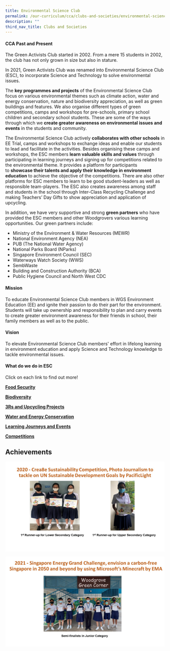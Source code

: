 ```yaml
---
title: Environmental Science Club
permalink: /our-curriculum/cca/clubs-and-societies/environmental-science-club/
description: ""
third_nav_title: Clubs and Societies
---
```

#### CCA Past and Present

The Green Activists Club started in 2002. From a mere 15 students in 2002, the club has not only grown in size but also in stature.    

  

In 2021, Green Activists Club was renamed into Environmental Science Club (ESC), to incorporate Science and Technology to solve environmental issues.

  

The **key programmes and projects** of the Environmental Science Club focus on various environmental themes such as climate action, water and energy conservation, nature and biodiversity appreciation, as well as green buildings and features. We also organise different types of green competitions, camps and workshops for pre-schools, primary school children and secondary school students. These are some of the ways through which we **create greater awareness on environmental issues and events** in the students and community.

  

The Environmental Science Club actively **collaborates with other schools** in EE Trial, camps and workshops to exchange ideas and enable our students to lead and facilitate in the activities. Besides organising these camps and workshops, the ESC members **learn valuable skills and values** through participating in learning journeys and signing up for competitions related to the environmental theme. It provides a platform for participants to **showcase their talents and apply their knowledge in environment education** to achieve the objective of the competitions. There are also other platforms for ESC members to learn to be good student-leaders as well as responsible team-players. The ESC also creates awareness among staff and students in the school through Inter-Class Recycling Challenge and making Teachers’ Day Gifts to show appreciation and application of upcycling.

  

In addition, we have very supportive and strong **green partners** who have provided the ESC members and other Woodgrovers various learning opportunities. Our green partners include:

  

*   Ministry of the Environment & Water Resources (MEWR)
*   National Environment Agency (NEA)
*   PUB (The National Water Agency)
*   National Parks Board (NParks)
*   Singapore Environment Council (SEC)
*   Waterways Watch Society (WWS)
*   SembWaste
*   Building and Construction Authority (BCA)
*   Public Hygiene Council and North West CDC

#### Mission

To educate Environmental Science Club members in WGS Environment Education (EE) and ignite their passion to do their part for the environment. Students will take up ownership and responsibility to plan and carry events to create greater environment awareness for their friends in school, their family members as well as to the public.

#### Vision

To elevate Environmental Science Club members' effort in lifelong learning in environment education and apply Science and Technology knowledge to tackle environmental issues.

#### What do we do in ESC

Click on each link to find out more!

**[Food Security](https://woodgrovesec.moe.edu.sg/qql/slot/u609/CCA/Clubs%20and%20Societies/ESC/Food%20Security.pdf)**

**[Biodiversity](https://woodgrovesec.moe.edu.sg/qql/slot/u609/CCA/Clubs%20and%20Societies/ESC/Biodiversity.pdf)**

**[3Rs and Upcycling Projects](https://woodgrovesec.moe.edu.sg/qql/slot/u609/CCA/Clubs%20and%20Societies/ESC/3Rs%20and%20Upcycling.pdf)**

**[Water and Energy Conservation](https://woodgrovesec.moe.edu.sg/qql/slot/u609/CCA/Clubs%20and%20Societies/ESC/Water%20Conservation.pdf)**

**[Learning Journeys and Events](https://woodgrovesec.moe.edu.sg/qql/slot/u609/CCA/Clubs%20and%20Societies/ESC/Learning%20Journeys%20and%20Events.pdf)**

**[Competitions](https://woodgrovesec.moe.edu.sg/qql/slot/u609/CCA/Clubs%20and%20Societies/ESC/Competitions.pdf)**

Achievements
------------

![Environmental Science Club](/images/Slide1%20(1).jpeg)

![Environmental Science Club](/images/Slide2%20updated.jpeg)